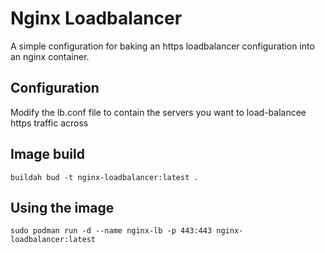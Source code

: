 # Nginx Loadbalancer

A simple configuration for baking an https loadbalancer configuration into an nginx container.

## Configuration
Modify the lb.conf file to contain the servers you want to load-balancee https traffic across

## Image build
```
buildah bud -t nginx-loadbalancer:latest .
```

## Using the image
```
sudo podman run -d --name nginx-lb -p 443:443 nginx-loadbalancer:latest
```